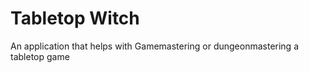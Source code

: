 Tabletop Witch
=======

An application that helps with Gamemastering or dungeonmastering a tabletop game
